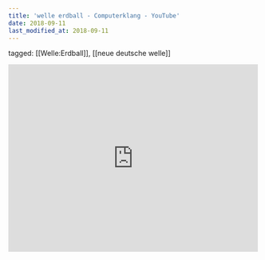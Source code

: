```yaml
---
title: 'welle erdball - Computerklang - YouTube'
date: 2018-09-11
last_modified_at: 2018-09-11
---
```

tagged: [[Welle:Erdball]], [[neue deutsche welle]]
<iframe allow="accelerometer; autoplay; clipboard-write; encrypted-media; gyroscope; picture-in-picture" allowfullscreen="" frameborder="0" height="375" id="youtube_iframe" src="https://www.youtube.com/embed/8u7bGX10ZRo?feature=oembed&amp;enablejsapi=1&amp;origin=https://safe.txmblr.com&amp;wmode=opaque" width="500"></iframe>